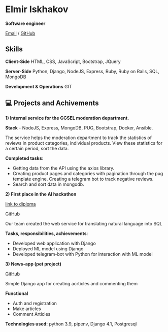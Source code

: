 # Elmir Iskhakov

**Software engineer**

[Email](mailto:elmir.iskhakov1337@gmail.com) / [GitHub](https://github.com/elmiringos/) 

## Skills
**Client-Side**
HTML, CSS, JavaScript, Bootstrap, JQuery

**Server-Side**
Python, Django, NodeJS, Express, Ruby, Ruby on Rails, SQL, MongoDB

**Development & Operations**
GIT

## 💻 Projects and Achivements

**1) Internal service for the GGSEL moderation department.**

**Stack** - NodeJS, Express, MongoDB, PUG, Bootstrap, Docker, Ansible.

The service helps the moderation department to track the statistics of reviews in product categories, individual products. View these statistics for a certain period, sort the data.

**Completed tasks**:
 - Getting data from the API using the axios library.
 - Creating product pages and categories with pagination through the pug template engine. Creating a telegram bot to track negative reviews.
 - Search and sort data in mongodb.

**2) First place in the AI hackathon**  

[link to diploma](https://drive.google.com/file/d/1H1JAIq0U8DQSqbvfeaMR5Bu6x4KTzWye/view?usp=share_link)

[GitHub](https://github.com/mathewpolonsky/NLSQL)

Our team created the web service for translating natural language into SQL

**Tasks, responsibilities, achievements**:

- Developed web application with Django
- Deployed ML model using Django
- Developed telegram-bot with Python for interaction with ML model

**3) News-app (pet project)**

[GitHub](https://github.com/elmiringos/news-app)

Simple Django app for creating acrticles and commenting them

**Functional**
- Auth and registration
- Make articles
- Comment Articles

**Technologies used:** python 3.9, pipenv, Django 4.1, Postgresql 





